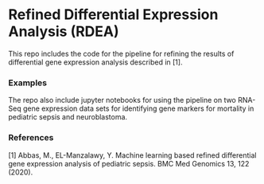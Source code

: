 # Refined Differential Expression Analysis (RDEA) #

This repo includes the code for the pipeline for refining the results of differential gene expression analysis described in [1].

### Examples ###

The repo also include jupyter notebooks for using the pipeline on two RNA-Seq gene expression data sets for identifying gene markers for mortality in pediatric sepsis and neuroblastoma.

### References ###
[1] Abbas, M., EL-Manzalawy, Y. Machine learning based refined differential gene expression analysis of pediatric sepsis. BMC Med Genomics 13, 122 (2020).

